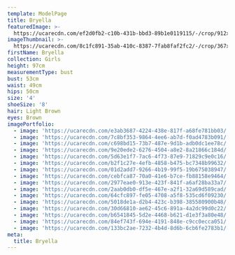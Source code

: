 ```yaml
---
template: ModelPage
title: Bryella
featuredImage: >-
  https://ucarecdn.com/ef2d0fb2-c10b-431b-bbd3-89b1e0119115/-/crop/912x557/0,0/-/preview/
imageThumbnail: >-
  https://ucarecdn.com/8c1fc891-35ab-410c-8387-7fab8faf2fc2/-/crop/367x492/0,59/-/preview/
firstName: Bryella
collection: Girls
height: 97cm
measurementType: bust
bust: 53cm
waist: 49cm
hips: 50cm
size: '4'
shoeSize: '8'
hair: Light Brown
eyes: Brown
imagePortfolio:
  - image: 'https://ucarecdn.com/e3ab3687-4224-438e-817f-a68fe781bb03/'
  - image: 'https://ucarecdn.com/7c8bf353-9864-4ee6-ab7d-f0ad4783b091/'
  - image: 'https://ucarecdn.com/c698bd15-73b7-487e-9d1b-adb0dc1ee78c/'
  - image: 'https://ucarecdn.com/9e20ede2-6276-4504-a8e2-8a21866c184d/'
  - image: 'https://ucarecdn.com/5d63e1f7-7ac6-4f73-87e9-71829c9e0c16/'
  - image: 'https://ucarecdn.com/b2f1c27e-4efb-4858-b475-bc7348b99632/'
  - image: 'https://ucarecdn.com/01d2add7-9266-4b19-99f5-19b675038947/'
  - image: 'https://ucarecdn.com/cebfca87-70a0-41e6-b7ce-fb88158e9464/'
  - image: 'https://ucarecdn.com/2977eae0-913e-423f-841f-a6af28ba33a7/'
  - image: 'https://ucarecdn.com/2aab0db0-df5e-467e-a2f1-32a69d589cad/'
  - image: 'https://ucarecdn.com/64cfc897-fe05-4708-a5f8-535cd6f09230/'
  - image: 'https://ucarecdn.com/5018de1a-d2b4-423c-b398-385580900b48/'
  - image: 'https://ucarecdn.com/30d66810-ae62-45c6-891a-4a2dc99d0c22/'
  - image: 'https://ucarecdn.com/b6541845-5d2e-4468-b621-d1e3f3a80e48/'
  - image: 'https://ucarecdn.com/84ef743f-694e-4191-848e-c9cc0ecca051/'
  - image: 'https://ucarecdn.com/133bc2ae-7232-4b4d-8d6b-6cb6fe2783b1/'
meta:
  title: Bryella
---
```


